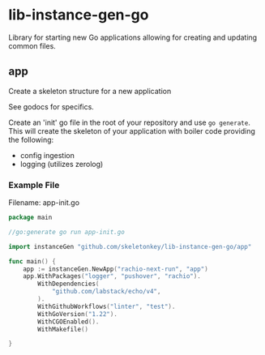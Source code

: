 # lib-instance-gen-go

Library for starting new Go applications allowing for creating and updating common files.

## app

Create a skeleton structure for a new application

See godocs for specifics.

Create an 'init' go file in the root of your repository and use `go generate`.
This will create the skeleton of your application with boiler code providing the following:

 * config ingestion
 * logging (utilizes zerolog)

### Example File

Filename: app-init.go

```go
package main

//go:generate go run app-init.go

import instanceGen "github.com/skeletonkey/lib-instance-gen-go/app"

func main() {
	app := instanceGen.NewApp("rachio-next-run", "app")
	app.WithPackages("logger", "pushover", "rachio").
		WithDependencies(
			"github.com/labstack/echo/v4",
		).
		WithGithubWorkflows("linter", "test").
		WithGoVersion("1.22").
		WithCGOEnabled().
		WithMakefile()

}
```
